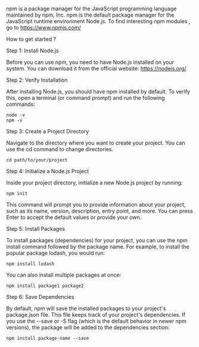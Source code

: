 npm is a package manager for the JavaScript programming language maintained by npm, Inc. npm is the default package manager for the JavaScript runtime environment Node.js. To find interesting npm modules , go to https://www.npmjs.com/

How to get started ?

Step 1: Install Node.js

Before you can use npm, you need to have Node.js installed on your system. You can download it from the official website: https://nodejs.org/

Step 2: Verify Installation

After installing Node.js, you should have npm installed by default. To verify this, open a terminal (or command prompt) and run the following commands:

    node -v
    npm -v

Step 3: Create a Project Directory

Navigate to the directory where you want to create your project. You can use the cd command to change directories.

    cd path/to/your/project

Step 4: Initialize a Node.js Project

Inside your project directory, initialize a new Node.js project by running:

    npm init

This command will prompt you to provide information about your project, such as its name, version, description, entry point, and more. You can press Enter to accept the default values or provide your own.

Step 5: Install Packages

To install packages (dependencies) for your project, you can use the npm install command followed by the package name. For example, to install the popular package lodash, you would run:

    npm install lodash

You can also install multiple packages at once:

    npm install package1 package2

Step 6: Save Dependencies

By default, npm will save the installed packages to your project's package.json file. This file keeps track of your project's dependencies. If you use the --save or -S flag (which is the default behavior in newer npm versions), the package will be added to the dependencies section:

    npm install package-name --save







